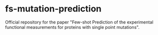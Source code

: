 # fs-mutation-prediction
Official repository for the paper "Few-shot Prediction of the experimental functional measurements for proteins with single point mutations".
